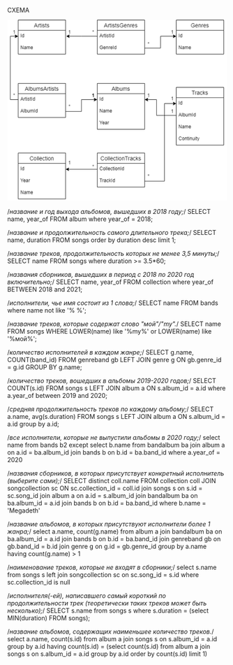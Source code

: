 СХЕМА

![Alt text](scheme.png)



/*название и год выхода альбомов, вышедших в 2018 году;*/
SELECT name, year_of  FROM album
where year_of = 2018;

/*название и продолжительность самого длительного трека;*/
SELECT name, duration FROM songs
order by duration desc 
limit 1;

/*название треков, продолжительность которых не менее 3,5 минуты;*/
SELECT name  FROM songs
where duration >= 3.5*60;

/*названия сборников, вышедших в период с 2018 по 2020 год включительно;*/
SELECT name, year_of  FROM collection
where year_of BETWEEN 2018 and 2021;

/*исполнители, чье имя состоит из 1 слова;*/
SELECT name  FROM bands
where name not like '% %';

/*название треков, которые содержат слово "мой"/"my".*/
SELECT name FROM songs
WHERE LOWER(name) like '%my%' or LOWER(name) like '%мой%';

/*количество исполнителей в каждом жанре;*/
SELECT g.name, COUNT(band_id) FROM genreband gb
LEFT JOIN genre g ON gb.genre_id = g.id
GROUP BY g.name;

/*количество треков, вошедших в альбомы 2019-2020 годов;*/
SELECT COUNT(s.id) FROM songs s
LEFT JOIN album a ON s.album_id = a.id
where a.year_of between 2019 and 2020;

/*средняя продолжительность треков по каждому альбому;*/
SELECT a.name, avg(s.duration) FROM songs s
LEFT JOIN album a ON s.album_id = a.id
group by a.id;

/*все исполнители, которые не выпустили альбомы в 2020 году;*/
select name from bands b2 
except
select b.name from bandalbum ba
join album a on a.id = ba.album_id
join bands b on b.id = ba.band_id 
where a.year_of = 2020

/*названия сборников, в которых присутствует конкретный исполнитель (выберите сами);*/
SELECT distinct coll.name FROM collection coll 
JOIN songcollection sc ON sc.collection_id  = coll.id 
join songs s on s.id = sc.song_id 
join album a on a.id = s.album_id 
join bandalbum ba on ba.album_id = a.id 
join bands b on b.id = ba.band_id
where b.name = 'Megadeth'

/*название альбомов, в которых присутствуют исполнители более 1 жанра;*/
select a.name, count(g.name) from album a 
join bandalbum ba on ba.album_id = a.id 
join bands b on b.id = ba.band_id 
join genreband gb on gb.band_id = b.id 
join genre g on g.id = gb.genre_id 
group by a.name 
having count(g.name) > 1

/*наименование треков, которые не входят в сборники;*/
select s.name from songs s
left join songcollection sc on sc.song_id = s.id 
where sc.collection_id is null 

/*исполнителя(-ей), написавшего самый короткий по продолжительности трек (теоретически таких треков может быть несколько);*/
SELECT s.name from songs s
where s.duration = (select MIN(duration) FROM songs);

/*название альбомов, содержащих наименьшее количество треков.*/
select a.name, count(s.id)  from album a
join songs s on s.album_id = a.id 
group by a.id 
having count(s.id) = 
	(select count(s.id)  from album a 
	join songs s on s.album_id = a.id 
	group by a.id 
	order by count(s.id)
	limit 1)
